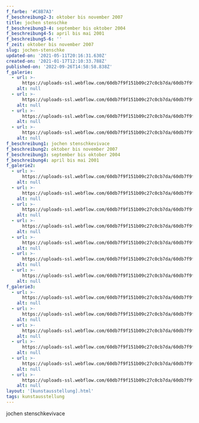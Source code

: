 ```yaml
---
f_farbe: '#C8B7A3'
f_beschreibung2-3: oktober bis november 2007
title: jochen stenschke
f_beschreibung3-4: september bis oktober 2004
f_beschreibung4-5: april bis mai 2001
f_beschreibung5-6: ''
f_zeit: oktober bis november 2007
slug: jochen-stenschke
updated-on: '2021-05-11T20:16:31.630Z'
created-on: '2021-01-17T12:10:33.788Z'
published-on: '2022-09-26T14:58:58.838Z'
f_galerie:
  - url: >-
      https://uploads-ssl.webflow.com/60db7f9f151b09c27c0cb7da/60db7f9f151b098b530cb92f_JStenschke_alt1.JPG
    alt: null
  - url: >-
      https://uploads-ssl.webflow.com/60db7f9f151b09c27c0cb7da/60db7f9f151b09e59a0cb93f_JStenschke_alt2.JPG
    alt: null
  - url: >-
      https://uploads-ssl.webflow.com/60db7f9f151b09c27c0cb7da/60db7f9f151b0926e50cb936_JStenschke_alt3.JPG
    alt: null
  - url: >-
      https://uploads-ssl.webflow.com/60db7f9f151b09c27c0cb7da/60db7f9f151b092e650cb94e_JStenschke_alt4.JPG
    alt: null
f_beschreibung1: jochen stenschkevivace
f_beschreibung2: oktober bis november 2007
f_beschreibung3: september bis oktober 2004
f_beschreibung4: april bis mai 2001
f_galerie2:
  - url: >-
      https://uploads-ssl.webflow.com/60db7f9f151b09c27c0cb7da/60db7f9f151b09f6520cbabd_JStenschke_mittel1.jpg
    alt: null
  - url: >-
      https://uploads-ssl.webflow.com/60db7f9f151b09c27c0cb7da/60db7f9f151b0930f70cbabb_JStenschke_mittel2.jpg
    alt: null
  - url: >-
      https://uploads-ssl.webflow.com/60db7f9f151b09c27c0cb7da/60db7f9f151b0937f50cbabc_JStenschke_mittel3.jpg
    alt: null
  - url: >-
      https://uploads-ssl.webflow.com/60db7f9f151b09c27c0cb7da/60db7f9f151b093ec30cbaba_JStenschke_mittel4.jpg
    alt: null
  - url: >-
      https://uploads-ssl.webflow.com/60db7f9f151b09c27c0cb7da/60db7f9f151b09655f0cbab9_JStenschke_mittel5.jpg
    alt: null
  - url: >-
      https://uploads-ssl.webflow.com/60db7f9f151b09c27c0cb7da/60db7f9f151b09ca240cbab8_JStenschke_mittel6.jpg
    alt: null
  - url: >-
      https://uploads-ssl.webflow.com/60db7f9f151b09c27c0cb7da/60db7f9f151b0922ff0cbabe_JStenschke_mittel7.jpg
    alt: null
f_galerie3:
  - url: >-
      https://uploads-ssl.webflow.com/60db7f9f151b09c27c0cb7da/60db7f9f151b0979e90cbac1_JStenschke_neu1.jpg
    alt: null
  - url: >-
      https://uploads-ssl.webflow.com/60db7f9f151b09c27c0cb7da/60db7f9f151b0955730cbac0_JStenschke_neu2.jpg
    alt: null
  - url: >-
      https://uploads-ssl.webflow.com/60db7f9f151b09c27c0cb7da/60db7f9f151b092dff0cbabf_JStenschke_neu3.jpg
    alt: null
  - url: >-
      https://uploads-ssl.webflow.com/60db7f9f151b09c27c0cb7da/60db7f9f151b09680f0cbac4_JStenschke_neu4.jpg
    alt: null
  - url: >-
      https://uploads-ssl.webflow.com/60db7f9f151b09c27c0cb7da/60db7f9f151b0943cb0cbac2_JStenschke_neu5.jpg
    alt: null
  - url: >-
      https://uploads-ssl.webflow.com/60db7f9f151b09c27c0cb7da/60db7f9f151b0958e10cbac3_JStenschke_neu6.jpg
    alt: null
layout: '[kunstausstellung].html'
tags: kunstausstellung
---
```


jochen stenschkevivace
